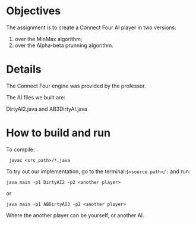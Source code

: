 Objectives
=======
The assignment is to create a Connect Four AI player in two versions:
  1. over the MinMax algorithm;
  2. over the Alpha-beta prunning algorithm.

Details
=======
The Connect Four engine was provided by the professor.

The AI files we built are:

  DirtyAI2.java and AB3DirtyAI.java

How to build and run
=======
To compile:
```
 javac <src_path>/*.java
```

To try out our implementation, go to the terminal:`$<source path>/:` and run:
```
java main -p1 DirtyAI2 -p2 <another player>
```
or
```
java main -p1 ABDirtyAI3 -p2 <another player>
```
Where the another player can be yourself, or another AI.
